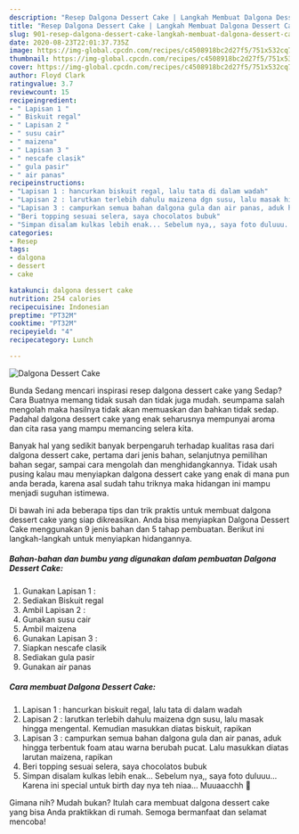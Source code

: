 ```yaml
---
description: "Resep Dalgona Dessert Cake | Langkah Membuat Dalgona Dessert Cake Yang Sedap"
title: "Resep Dalgona Dessert Cake | Langkah Membuat Dalgona Dessert Cake Yang Sedap"
slug: 901-resep-dalgona-dessert-cake-langkah-membuat-dalgona-dessert-cake-yang-sedap
date: 2020-08-23T22:01:37.735Z
image: https://img-global.cpcdn.com/recipes/c4508918bc2d27f5/751x532cq70/dalgona-dessert-cake-foto-resep-utama.jpg
thumbnail: https://img-global.cpcdn.com/recipes/c4508918bc2d27f5/751x532cq70/dalgona-dessert-cake-foto-resep-utama.jpg
cover: https://img-global.cpcdn.com/recipes/c4508918bc2d27f5/751x532cq70/dalgona-dessert-cake-foto-resep-utama.jpg
author: Floyd Clark
ratingvalue: 3.7
reviewcount: 15
recipeingredient:
- " Lapisan 1 "
- " Biskuit regal"
- " Lapisan 2 "
- " susu cair"
- " maizena"
- " Lapisan 3 "
- " nescafe clasik"
- " gula pasir"
- " air panas"
recipeinstructions:
- "Lapisan 1 : hancurkan biskuit regal, lalu tata di dalam wadah"
- "Lapisan 2 : larutkan terlebih dahulu maizena dgn susu, lalu masak hingga mengental. Kemudian masukkan diatas biskuit, rapikan"
- "Lapisan 3 : campurkan semua bahan dalgona gula dan air panas, aduk hingga terbentuk foam atau warna berubah pucat. Lalu masukkan diatas larutan maizena, rapikan"
- "Beri topping sesuai selera, saya chocolatos bubuk"
- "Simpan disalam kulkas lebih enak... Sebelum nya,, saya foto duluuu... Karena ini special untuk birth day nya teh niaa... Muuaacchh 💋"
categories:
- Resep
tags:
- dalgona
- dessert
- cake

katakunci: dalgona dessert cake 
nutrition: 254 calories
recipecuisine: Indonesian
preptime: "PT32M"
cooktime: "PT32M"
recipeyield: "4"
recipecategory: Lunch

---
```



![Dalgona Dessert Cake](https://img-global.cpcdn.com/recipes/c4508918bc2d27f5/751x532cq70/dalgona-dessert-cake-foto-resep-utama.jpg)

Bunda Sedang mencari inspirasi resep dalgona dessert cake yang Sedap? Cara Buatnya memang tidak susah dan tidak juga mudah. seumpama salah mengolah maka hasilnya tidak akan memuaskan dan bahkan tidak sedap. Padahal dalgona dessert cake yang enak seharusnya mempunyai aroma dan cita rasa yang mampu memancing selera kita.

Banyak hal yang sedikit banyak berpengaruh terhadap kualitas rasa dari dalgona dessert cake, pertama dari jenis bahan, selanjutnya pemilihan bahan segar, sampai cara mengolah dan menghidangkannya. Tidak usah pusing kalau mau menyiapkan dalgona dessert cake yang enak di mana pun anda berada, karena asal sudah tahu triknya maka hidangan ini mampu menjadi suguhan istimewa.




Di bawah ini ada beberapa tips dan trik praktis untuk membuat dalgona dessert cake yang siap dikreasikan. Anda bisa menyiapkan Dalgona Dessert Cake menggunakan 9 jenis bahan dan 5 tahap pembuatan. Berikut ini langkah-langkah untuk menyiapkan hidangannya.

<!--inarticleads1-->

##### Bahan-bahan dan bumbu yang digunakan dalam pembuatan Dalgona Dessert Cake:

1. Gunakan  Lapisan 1 :
1. Sediakan  Biskuit regal
1. Ambil  Lapisan 2 :
1. Gunakan  susu cair
1. Ambil  maizena
1. Gunakan  Lapisan 3 :
1. Siapkan  nescafe clasik
1. Sediakan  gula pasir
1. Gunakan  air panas




<!--inarticleads2-->

##### Cara membuat Dalgona Dessert Cake:

1. Lapisan 1 : hancurkan biskuit regal, lalu tata di dalam wadah
1. Lapisan 2 : larutkan terlebih dahulu maizena dgn susu, lalu masak hingga mengental. Kemudian masukkan diatas biskuit, rapikan
1. Lapisan 3 : campurkan semua bahan dalgona gula dan air panas, aduk hingga terbentuk foam atau warna berubah pucat. Lalu masukkan diatas larutan maizena, rapikan
1. Beri topping sesuai selera, saya chocolatos bubuk
1. Simpan disalam kulkas lebih enak... Sebelum nya,, saya foto duluuu... Karena ini special untuk birth day nya teh niaa... Muuaacchh 💋




Gimana nih? Mudah bukan? Itulah cara membuat dalgona dessert cake yang bisa Anda praktikkan di rumah. Semoga bermanfaat dan selamat mencoba!
